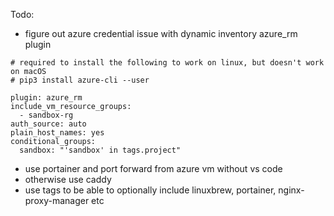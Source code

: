 Todo: 
- figure out azure credential issue with dynamic inventory azure_rm plugin

```
# required to install the following to work on linux, but doesn't work on macOS
# pip3 install azure-cli --user

plugin: azure_rm
include_vm_resource_groups:
  - sandbox-rg
auth_source: auto
plain_host_names: yes
conditional_groups:
  sandbox: "'sandbox' in tags.project"
```

- use portainer and port forward from azure vm without vs code
- otherwise use caddy
- use tags to be able to optionally include linuxbrew, portainer, nginx-proxy-manager etc
